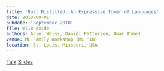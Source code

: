 ```yaml
---
title: 'Rust Distilled: An Expressive Tower of Languages'
date: 2018-09-01
pubdate: 'September 2018'
file: ml18-oxide
authors: Ariel Weiss, Daniel Patterson, Amal Ahmed
venue: ML Family Workshop (ML '18)
location: St. Louis, Missouri, USA
---
```


[Talk](https://youtu.be/SFPTxWH-PgY)
[Slides](./pubs/ml18-oxide-slides.pdf)
